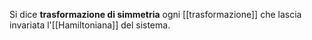 Si dice **trasformazione di simmetria** ogni [[trasformazione]] che lascia invariata l'[[Hamiltoniana]] del sistema.